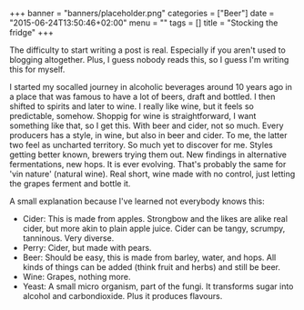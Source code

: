 +++
banner = "banners/placeholder.png"
categories = ["Beer"]
date = "2015-06-24T13:50:46+02:00"
menu = ""
tags = []
title = "Stocking the fridge"
+++

The difficulty to start writing a post is real. Especially if you aren't used to blogging altogether. Plus, I guess nobody reads this, so I guess I'm writing this for myself. 

I started my socalled journey in alcoholic beverages around 10 years ago in a place that was famous to have a lot of beers, draft and bottled. I then shifted to spirits and later to wine.
I really like wine, but it feels so predictable, somehow. Shoppig for wine is straightforward, I want something like that, so I get this. With beer and cider, not so much. 
Every producers has a style, in wine, but also in beer and cider. To me, the latter two feel as uncharted territory. So much yet to discover for me. Styles getting better known, brewers trying them out. New findings in alternative fermentations, new hops.
It is ever evolving. That's probably the same for 'vin nature' (natural wine). Real short, wine made with no control, just letting the grapes ferment and bottle it. 

A small explanation because I've learned not everybody knows this:

* Cider: This is made from apples. Strongbow and the likes are alike real cider, but more akin to plain apple juice. Cider can be tangy, scrumpy, tanninous. Very diverse. 
* Perry: Cider, but made with pears.
* Beer: Should be easy, this is made from barley, water, and hops. All kinds of things can be added (think fruit and herbs) and still be beer. 
* Wine: Grapes, nothing more. 
* Yeast: A small micro organism, part of the fungi. It transforms sugar into alcohol and carbondioxide. Plus it produces flavours. 





